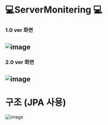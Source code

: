 # 💻ServerMonitering 💻

### 1.0 ver 화면 
![image](https://user-images.githubusercontent.com/73218962/199677958-be724566-2a98-481e-b13a-b090e02f513c.png)
--
### 2.0 ver 화면  
![image](https://user-images.githubusercontent.com/73218962/207484631-5d196e1f-57a7-4952-ad00-59d06ddb5e43.png)
--
# 구조 (JPA 사용)
![image](https://user-images.githubusercontent.com/73218962/199893563-413c5446-ee05-4927-b9ad-aa61abf898b9.png)

